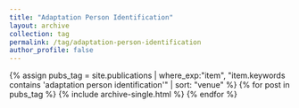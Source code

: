 ```yaml
---
title: "Adaptation Person Identification"
layout: archive
collection: tag
permalink: /tag/adaptation-person-identification
author_profile: false
---
```


{% assign pubs_tag = site.publications | where_exp:"item", "item.keywords contains 'adaptation person identification'" | sort: "venue" %}
{% for post in pubs_tag %}
  {% include archive-single.html %}
{% endfor %}
